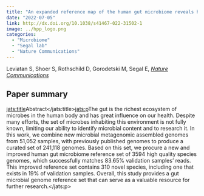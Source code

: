 ```yaml
---
title: "An expanded reference map of the human gut microbiome reveals hundreds of previously unknown species"
date: "2022-07-05"
link: http://dx.doi.org/10.1038/s41467-022-31502-1
image: ../hpp_logo.png
categories:
  - "Microbiome"
  - "Segal lab"
  - "Nature Communications"
---
```


Leviatan S, Shoer S, Rothschild D, Gorodetski M, Segal E, [*Nature Communications*](http://dx.doi.org/10.1038/s41467-022-31502-1)

## Paper summary

<jats:title>Abstract</jats:title><jats:p>The gut is the richest ecosystem of microbes in the human body and has great influence on our health. Despite many efforts, the set of microbes inhabiting this environment is not fully known, limiting our ability to identify microbial content and to research it. In this work, we combine new microbial metagenomic assembled genomes from 51,052 samples, with previously published genomes to produce a curated set of 241,118 genomes. Based on this set, we procure a new and improved human gut microbiome reference set of 3594 high quality species genomes, which successfully matches 83.65% validation samples’ reads. This improved reference set contains 310 novel species, including one that exists in 19% of validation samples. Overall, this study provides a gut microbial genome reference set that can serve as a valuable resource for further research.</jats:p>


